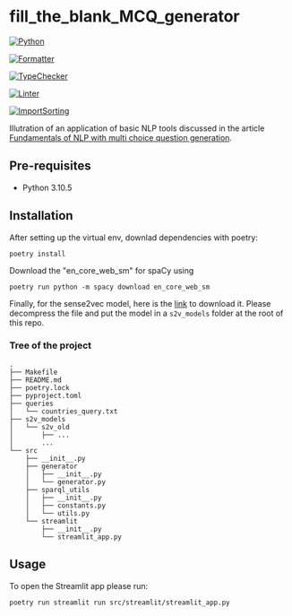 # fill_the_blank_MCQ_generator

[![Python](https://img.shields.io/badge/Python3.10.5-Python?style=for-the-badge&logo=Python)](https://www.python.org/downloads/release/python-3105/)

[![Formatter](https://img.shields.io/badge/Codestyle-Black-black?style=for-the-badge)](https://github.com/psf/black)

[![TypeChecker](https://img.shields.io/badge/%20type_checker-mypy-%231674b1?style=for-the-badge)](https://github.com/python/mypy)

[![Linter](https://img.shields.io/badge/Pylint-10.00/10-green?style=for-the-badge)](https://github.com/PyCQA/pylint)

[![ImportSorting](https://img.shields.io/badge/isort-checked-yellow?style=for-the-badge)](https://github.com/PyCQA/isort)

Illutration of an application of basic NLP tools discussed in the article [Fundamentals of NLP with multi choice question generation](https://www.sicara.fr/blog-technique).

## Pre-requisites

- Python 3.10.5

## Installation

After setting up the virtual env, downlad dependencies with poetry:

```
poetry install
```

Download the "en_core_web_sm" for spaCy using 
```
poetry run python -m spacy download en_core_web_sm
```

Finally, for the sense2vec model, here is the [link](https://github.com/explosion/sense2vec/releases/download/v1.0.0/s2v_reddit_2015_md.tar.gz) to download it. Please decompress the file and put the model in a `s2v_models` folder at the root of this repo. 

### Tree of the project

```
.
├── Makefile
├── README.md
├── poetry.lock
├── pyproject.toml
├── queries
│   └── countries_query.txt
├── s2v_models
│   └── s2v_old
│       ├── ...
│       ...
└── src
    ├── __init__.py
    ├── generator
    │   ├── __init__.py
    │   └── generator.py
    ├── sparql_utils
    │   ├── __init__.py
    │   ├── constants.py
    │   └── utils.py
    └── streamlit
        ├── __init__.py
        └── streamlit_app.py
```

## Usage

To open the Streamlit app please run:
```
poetry run streamlit run src/streamlit/streamlit_app.py 
```